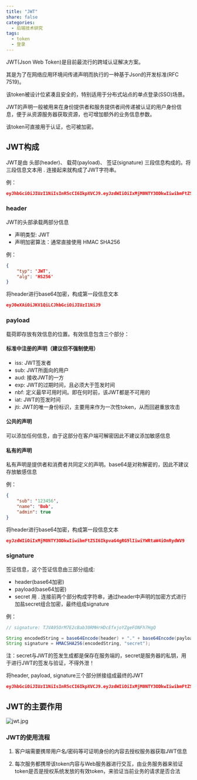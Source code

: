 ```yaml
---
title: "JWT"
share: false
categories:
  - 后端技术研究
tags:
  - token
  - 登录
---
```


JWT(Json Web Token)是目前最流行的跨域认证解决方案。 

其是为了在网络应用环境间传递声明而执行的一种基于Json的开发标准(RFC 7519)。

该token被设计位紧凑且安全的，特别适用于分布式站点的单点登录(SSO)场景。 

JWT的声明一般被用来在身份提供者和服务提供者间传递被认证的用户身份信息，便于从资源服务器获取资源，也可增加额外的业务信息参数。   

该token可直接用于认证，也可被加密。

## JWT构成
JWT是由 头部(header)、 载荷(payload)、 签证(signature) 三段信息构成的。将三段信息文本用 . 连接起来就构成了JWT字符串。

例：
```json
eyJhbGciOiJIUzI1NiIsInR5cCI6IkpXVCJ9.eyJzdWIiOiIxMjM0NTY3ODkwIiwibmFtZSI6IkpvaG4gRG9lIiwiYWRtaW4iOnRydWV9.TJVA95OrM7E2cBab30RMHrHDcEfxjoYZgeFONFh7HgQ
```

### header
JWT的头部承载两部分信息
* 声明类型: JWT
* 声明加密算法：通常直接使用 HMAC SHA256  

例：
```json
{
    "typ": 'JWT',
    "alg": 'HS256'
}
```

将header进行base64加密，构成第一段信息文本
```json
eyJ0eXAiOiJKV1QiLCJhbGciOiJIUzI1NiJ9
```

### payload
载荷即存放有效信息的位置。有效信息包含三个部分：
#### 标准中注册的声明（建议但不强制使用）
  * iss: JWT签发者
  * sub: JWT所面向的用户
  * aud: 接收JWT的一方
  * exp: JWT的过期时间，且必须大于签发时间
  * nbf: 定义最早可用时间。即在何时前，该JWT都是不可用的
  * iat: JWT的签发时间
  * jti: JWT的唯一身份标识，主要用来作为一次性token，从而回避重放攻击

#### 公共的声明  
可以添加任何信息，由于这部分在客户端可解密因此不建议添加敏感信息

#### 私有的声明  
私有声明是提供者和消费者共同定义的声明。base64是对称解密的，因此不建议存放敏感信息

例：
```json
{
    "sub": '123456',
    "name": 'Bob',
    "admin": true
}
```

将header进行base64加密，构成第一段信息文本
```json
eyJzdWIiOiIxMjM0NTY3ODkwIiwibmFtZSI6IkpvaG4gRG9lIiwiYWRtaW4iOnRydWV9
```

### signature
签证信息，这个签证信息由三部分组成:  
* header(base64加密)
* payload(base64加密)
* secret
用 . 连接前两个部分构成字符串，通过header中声明的加密方式进行加盐secret组合加密，最终组成signature

例：
```java
// signature: TJVA95OrM7E2cBab30RMHrHDcEfxjoYZgeFONFh7HgQ

String encodedString = base64Encode(header) + "." + base64Encode(payload);
String signature = HMACSHA256(encodedString, "secret"); 
```

注：secret与JWT的签发生成都是保存在服务端的，secret是服务器的私钥，用于进行JWT的签发与验证，不得外泄！

将header, payload, signature三个部分拼接组成最终的JWT

```json
eyJhbGciOiJIUzI1NiIsInR5cCI6IkpXVCJ9.eyJzdWIiOiIxMjM0NTY3ODkwIiwibmFtZSI6IkpvaG4gRG9lIiwiYWRtaW4iOnRydWV9.TJVA95OrM7E2cBab30RMHrHDcEfxjoYZgeFONFh7HgQ
```

## JWT的主要作用
![jwt.jpg](https://i.loli.net/2019/12/14/fqkvR739bDIKLa4.png)

### JWT的使用流程  
1. 客户端需要携带用户名/密码等可证明身份的内容去授权服务器获取JWT信息

2. 每次服务都携带该token内容与Web服务器进行交互，由业务服务器来验证token是否是授权系统发放的有效token，来验证当前业务的请求是否合法